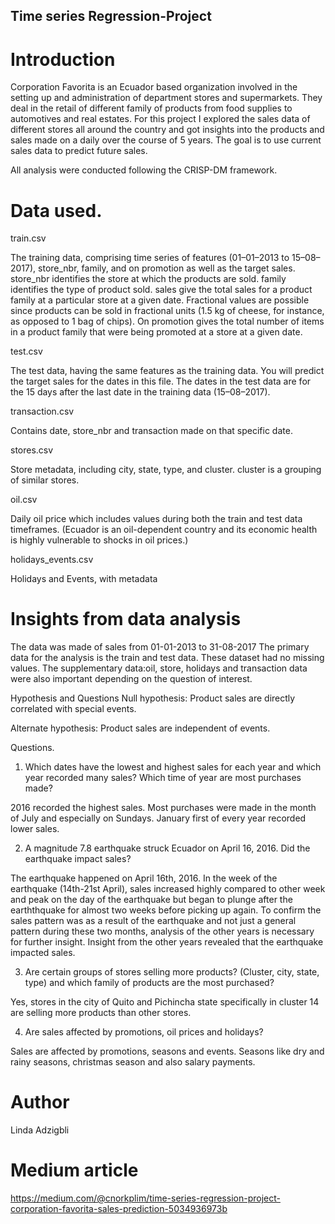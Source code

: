 ## Time series Regression-Project

# Introduction
Corporation Favorita is an Ecuador based organization involved in the setting up and administration of department stores and supermarkets. They deal in the retail of different family of products from food supplies to automotives and real estates. For this project I explored the sales data of different stores all around the country and got insights into the products and sales made on a daily over the course of 5 years. The goal is to use current sales data to predict future sales.

All analysis were conducted following the CRISP-DM framework.

# Data used.
train.csv

The training data, comprising time series of features (01–01–2013 to 15–08–2017), store_nbr, family, and on promotion as well as the target sales.
store_nbr identifies the store at which the products are sold.
family identifies the type of product sold.
sales give the total sales for a product family at a particular store at a given date. Fractional values are possible since products can be sold in fractional units (1.5 kg of cheese, for instance, as opposed to 1 bag of chips).
On promotion gives the total number of items in a product family that were being promoted at a store at a given date.

test.csv

The test data, having the same features as the training data. You will predict the target sales for the dates in this file.
The dates in the test data are for the 15 days after the last date in the training data (15–08–2017).

transaction.csv

Contains date, store_nbr and transaction made on that specific date.

stores.csv

Store metadata, including city, state, type, and cluster.
cluster is a grouping of similar stores.

oil.csv

Daily oil price which includes values during both the train and test data timeframes. (Ecuador is an oil-dependent country and its economic health is highly vulnerable to shocks in oil prices.)

holidays_events.csv

Holidays and Events, with metadata

# Insights from data analysis
The data was made of sales from 01-01-2013 to 31-08-2017
The primary data for the analysis is the train and test data. These dataset had no missing values.
The supplementary data:oil, store, holidays and transaction data were also important depending on the question of interest.

Hypothesis and Questions
Null hypothesis: Product sales are directly correlated with special events.

Alternate hypothesis: Product sales are independent of events.

Questions.

1. Which dates have the lowest and highest sales for each year and which year recorded many sales? Which time of year are most purchases made? 

2016 recorded the highest sales. Most purchases were made in the month of July and especially on Sundays. January first of every year recorded lower sales.

2. A magnitude 7.8 earthquake struck Ecuador on April 16, 2016. Did the earthquake impact sales?

The earthquake happened on April 16th, 2016. In the week of the earthquake (14th-21st April), sales increased highly compared to other week and peak on the day of the earthquake but began to plunge after the earththquake for almost two weeks before picking up again. To confirm the sales pattern was as a result of the earthquake and not just a general pattern during these two months, analysis of the other years is necessary for further insight. Insight from the other years revealed that the earthquake impacted sales.

3. Are certain groups of stores selling more products? (Cluster, city, state, type) and which family of products are the most purchased?

Yes, stores in the city of Quito and Pichincha state specifically in cluster 14 are selling more products than other stores.

4. Are sales affected by promotions, oil prices and holidays?

Sales are affected by promotions, seasons and events. Seasons like dry and rainy seasons, christmas season and also salary payments.

# Author
Linda Adzigbli


# Medium article
https://medium.com/@cnorkplim/time-series-regression-project-corporation-favorita-sales-prediction-5034936973b
